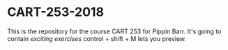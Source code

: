 # CART-253-2018
This is the repository for the course CART 253 for Pippin Barr.
It's going to contain _exciting exercises_
control + shift + M lets you preview.
